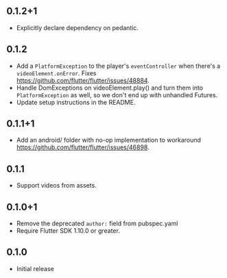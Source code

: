 ## 0.1.2+1

* Explicitly declare dependency on pedantic.

## 0.1.2

* Add a `PlatformException` to the player's `eventController` when there's a `videoElement.onError`. Fixes https://github.com/flutter/flutter/issues/48884.
* Handle DomExceptions on videoElement.play() and turn them into `PlatformException` as well, so we don't end up with unhandled Futures.
* Update setup instructions in the README.

## 0.1.1+1

* Add an android/ folder with no-op implementation to workaround https://github.com/flutter/flutter/issues/46898.

## 0.1.1

* Support videos from assets.

## 0.1.0+1

* Remove the deprecated `author:` field from pubspec.yaml
* Require Flutter SDK 1.10.0 or greater.

## 0.1.0

* Initial release
